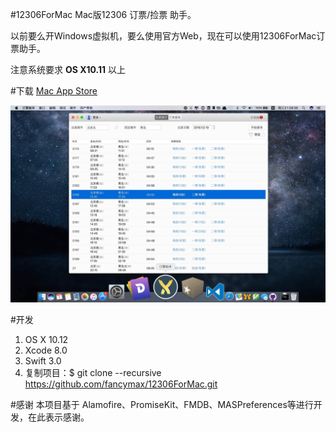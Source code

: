 #12306ForMac
Mac版12306 订票/捡票 助手。

以前要么开Windows虚拟机，要么使用官方Web，现在可以使用12306ForMac订票助手。

注意系统要求  **OS X10.11**  以上

#下载
[Mac App Store](https://itunes.apple.com/us/app/ding-piao-zhu-shou/id1163682213?l=zh&ls=1&mt=12)


![demo](screenshot/12306ForMac.jpg)

#开发
1. OS X 10.12
2. Xcode 8.0
3. Swift 3.0
4. 复制项目：$ git clone --recursive https://github.com/fancymax/12306ForMac.git 

#感谢
本项目基于 Alamofire、PromiseKit、FMDB、MASPreferences等进行开发，在此表示感谢。

